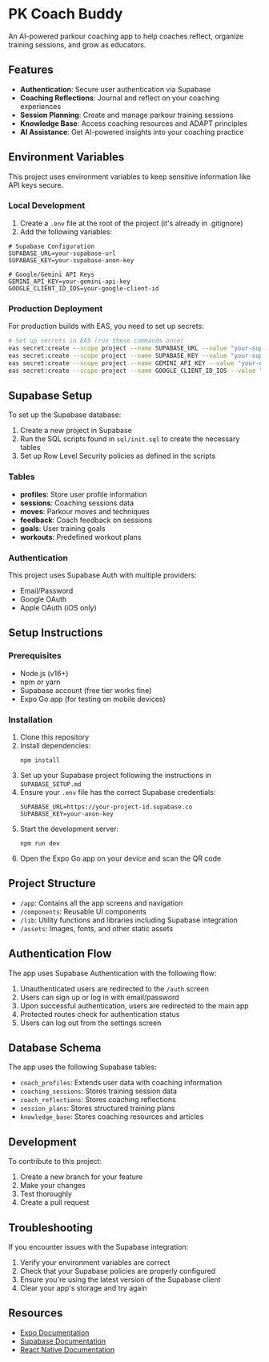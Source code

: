 # PK Coach Buddy

An AI-powered parkour coaching app to help coaches reflect, organize training sessions, and grow as educators.

## Features

- **Authentication**: Secure user authentication via Supabase
- **Coaching Reflections**: Journal and reflect on your coaching experiences
- **Session Planning**: Create and manage parkour training sessions
- **Knowledge Base**: Access coaching resources and ADAPT principles
- **AI Assistance**: Get AI-powered insights into your coaching practice

## Environment Variables

This project uses environment variables to keep sensitive information like API keys secure.

### Local Development

1. Create a `.env` file at the root of the project (it's already in .gitignore)
2. Add the following variables:

```
# Supabase Configuration
SUPABASE_URL=your-supabase-url
SUPABASE_KEY=your-supabase-anon-key

# Google/Gemini API Keys
GEMINI_API_KEY=your-gemini-api-key
GOOGLE_CLIENT_ID_IOS=your-google-client-id
```

### Production Deployment

For production builds with EAS, you need to set up secrets:

```bash
# Set up secrets in EAS (run these commands once)
eas secret:create --scope project --name SUPABASE_URL --value "your-supabase-url"
eas secret:create --scope project --name SUPABASE_KEY --value "your-supabase-key" 
eas secret:create --scope project --name GEMINI_API_KEY --value "your-gemini-api-key"
eas secret:create --scope project --name GOOGLE_CLIENT_ID_IOS --value "your-google-client-id"
```

## Supabase Setup

To set up the Supabase database:

1. Create a new project in Supabase
2. Run the SQL scripts found in `sql/init.sql` to create the necessary tables
3. Set up Row Level Security policies as defined in the scripts

### Tables

- **profiles**: Store user profile information
- **sessions**: Coaching sessions data
- **moves**: Parkour moves and techniques
- **feedback**: Coach feedback on sessions
- **goals**: User training goals
- **workouts**: Predefined workout plans

### Authentication

This project uses Supabase Auth with multiple providers:
- Email/Password
- Google OAuth
- Apple OAuth (iOS only)

## Setup Instructions

### Prerequisites

- Node.js (v16+)
- npm or yarn
- Supabase account (free tier works fine)
- Expo Go app (for testing on mobile devices)

### Installation

1. Clone this repository
2. Install dependencies:
   ```
   npm install
   ```
3. Set up your Supabase project following the instructions in `SUPABASE_SETUP.md`
4. Ensure your `.env` file has the correct Supabase credentials:
   ```
   SUPABASE_URL=https://your-project-id.supabase.co
   SUPABASE_KEY=your-anon-key
   ```
5. Start the development server:
   ```
   npm run dev
   ```
6. Open the Expo Go app on your device and scan the QR code

## Project Structure

- `/app`: Contains all the app screens and navigation
- `/components`: Reusable UI components
- `/lib`: Utility functions and libraries including Supabase integration
- `/assets`: Images, fonts, and other static assets

## Authentication Flow

The app uses Supabase Authentication with the following flow:

1. Unauthenticated users are redirected to the `/auth` screen
2. Users can sign up or log in with email/password
3. Upon successful authentication, users are redirected to the main app
4. Protected routes check for authentication status
5. Users can log out from the settings screen

## Database Schema

The app uses the following Supabase tables:

- `coach_profiles`: Extends user data with coaching information
- `coaching_sessions`: Stores training session data
- `coach_reflections`: Stores coaching reflections
- `session_plans`: Stores structured training plans
- `knowledge_base`: Stores coaching resources and articles

## Development

To contribute to this project:

1. Create a new branch for your feature
2. Make your changes
3. Test thoroughly
4. Create a pull request

## Troubleshooting

If you encounter issues with the Supabase integration:

1. Verify your environment variables are correct
2. Check that your Supabase policies are properly configured
3. Ensure you're using the latest version of the Supabase client
4. Clear your app's storage and try again

## Resources

- [Expo Documentation](https://docs.expo.dev/)
- [Supabase Documentation](https://supabase.com/docs)
- [React Native Documentation](https://reactnative.dev/docs/getting-started) 